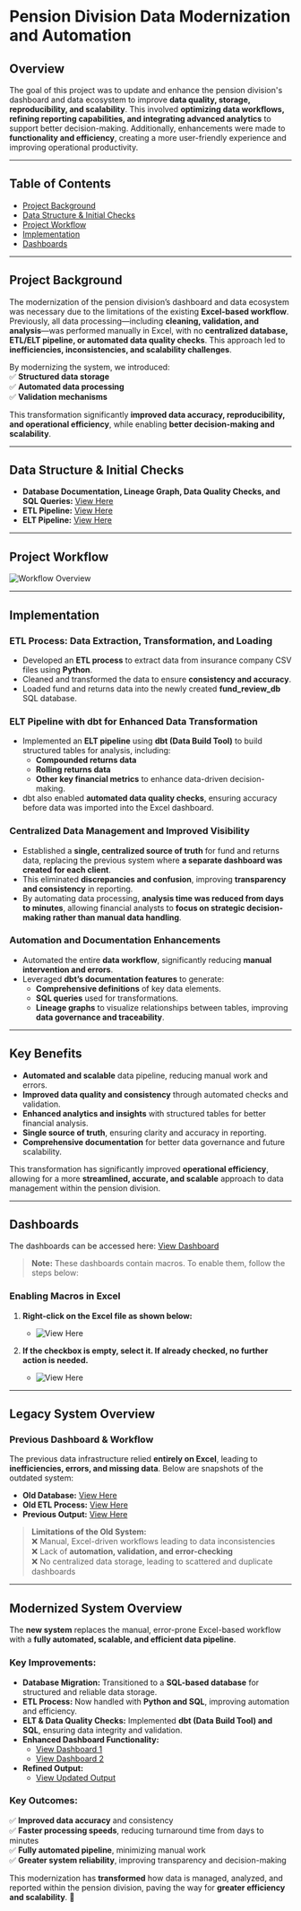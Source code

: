 # **Pension Division Data Modernization and Automation**  

## **Overview**  
The goal of this project was to update and enhance the pension division's dashboard and data ecosystem to improve **data quality, storage, reproducibility, and scalability**. This involved **optimizing data workflows, refining reporting capabilities, and integrating advanced analytics** to support better decision-making. Additionally, enhancements were made to **functionality and efficiency**, creating a more user-friendly experience and improving operational productivity.  

---

## **Table of Contents**  
- [Project Background](#project-background)  
- [Data Structure & Initial Checks](#data-structure--initial-checks)  
- [Project Workflow](#project-workflow)  
- [Implementation](#implementation)  
- [Dashboards](#dashboards)  

---

## **Project Background**  
The modernization of the pension division’s dashboard and data ecosystem was necessary due to the limitations of the existing **Excel-based workflow**. Previously, all data processing—including **cleaning, validation, and analysis**—was performed manually in Excel, with no **centralized database, ETL/ELT pipeline, or automated data quality checks**. This approach led to **inefficiencies, inconsistencies, and scalability challenges**.  

By modernizing the system, we introduced:  
✅ **Structured data storage**  
✅ **Automated data processing**  
✅ **Validation mechanisms**  

This transformation significantly **improved data accuracy, reproducibility, and operational efficiency**, while enabling **better decision-making and scalability**.  

---

## **Data Structure & Initial Checks**  

- **Database Documentation, Lineage Graph, Data Quality Checks, and SQL Queries:** [View Here](https://funds-review-db-documentation.netlify.app/#!/overview)  
- **ETL Pipeline:** [View Here](/Code/ETL/)  
- **ELT Pipeline:** [View Here](/Code/ELT/Funds_Data/)  

---

## **Project Workflow**  

![Workflow Overview](./ReadMe_Images/wf.JPG)  

---

## **Implementation**  

### **ETL Process: Data Extraction, Transformation, and Loading**  
- Developed an **ETL process** to extract data from insurance company CSV files using **Python**.  
- Cleaned and transformed the data to ensure **consistency and accuracy**.  
- Loaded fund and returns data into the newly created **fund_review_db** SQL database.  

### **ELT Pipeline with dbt for Enhanced Data Transformation**  
- Implemented an **ELT pipeline** using **dbt (Data Build Tool)** to build structured tables for analysis, including:  
  - **Compounded returns data**  
  - **Rolling returns data**  
  - **Other key financial metrics** to enhance data-driven decision-making.  
- dbt also enabled **automated data quality checks**, ensuring accuracy before data was imported into the Excel dashboard.  

### **Centralized Data Management and Improved Visibility**  
- Established a **single, centralized source of truth** for fund and returns data, replacing the previous system where **a separate dashboard was created for each client**.  
- This eliminated **discrepancies and confusion**, improving **transparency and consistency** in reporting.  
- By automating data processing, **analysis time was reduced from days to minutes**, allowing financial analysts to **focus on strategic decision-making rather than manual data handling**.  

### **Automation and Documentation Enhancements**  
- Automated the entire **data workflow**, significantly reducing **manual intervention and errors**.  
- Leveraged **dbt’s documentation features** to generate:  
  - **Comprehensive definitions** of key data elements.  
  - **SQL queries** used for transformations.  
  - **Lineage graphs** to visualize relationships between tables, improving **data governance and traceability**.  

---

## **Key Benefits**  
- **Automated and scalable** data pipeline, reducing manual work and errors.  
- **Improved data quality and consistency** through automated checks and validation.  
- **Enhanced analytics and insights** with structured tables for better financial analysis.  
- **Single source of truth**, ensuring clarity and accuracy in reporting.  
- **Comprehensive documentation** for better data governance and future scalability.  

This transformation has significantly improved **operational efficiency**, allowing for a more **streamlined, accurate, and scalable** approach to data management within the pension division.  

---

## **Dashboards**  

The dashboards can be accessed here: [View Dashboard](/BI/Version%20-%205/)  

> **Note:** These dashboards contain macros. To enable them, follow the steps below:  

### **Enabling Macros in Excel**  

1. **Right-click on the Excel file as shown below:**  
   - ![View Here](/ReadMe_Images/enable.JPG)  

2. **If the checkbox is empty, select it. If already checked, no further action is needed.**  
   - ![View Here](/ReadMe_Images/enable2.JPG)  

---

## **Legacy System Overview**  

### **Previous Dashboard & Workflow**  
The previous data infrastructure relied **entirely on Excel**, leading to **inefficiencies, errors, and missing data**. Below are snapshots of the outdated system:  

- **Old Database:** [View Here](/ReadMe_Images/old_db.JPG)  
- **Old ETL Process:** [View Here](/ReadMe_Images/old_etl.JPG)  
- **Previous Output:** [View Here](/ReadMe_Images/old_output.JPG)  

> **Limitations of the Old System:**  
> ❌ Manual, Excel-driven workflows leading to data inconsistencies  
> ❌ Lack of **automation, validation, and error-checking**  
> ❌ No centralized data storage, leading to scattered and duplicate dashboards  

---

## **Modernized System Overview**  

The **new system** replaces the manual, error-prone Excel-based workflow with a **fully automated, scalable, and efficient data pipeline**.  

### **Key Improvements:**  
- **Database Migration:** Transitioned to a **SQL-based database** for structured and reliable data storage.  
- **ETL Process:** Now handled with **Python and SQL**, improving automation and efficiency.  
- **ELT & Data Quality Checks:** Implemented **dbt (Data Build Tool) and SQL**, ensuring data integrity and validation.  
- **Enhanced Dashboard Functionality:**  
  - [View Dashboard 1](/ReadMe_Images/new_dash.JPG)  
  - [View Dashboard 2](/ReadMe_Images/new_dash2.JPG)  
- **Refined Output:**  
  - [View Updated Output](/ReadMe_Images/new_output.JPG)  

### **Key Outcomes:**  
✅ **Improved data accuracy** and consistency  
✅ **Faster processing speeds**, reducing turnaround time from days to minutes  
✅ **Fully automated pipeline**, minimizing manual work  
✅ **Greater system reliability**, improving transparency and decision-making  

This modernization has **transformed** how data is managed, analyzed, and reported within the pension division, paving the way for **greater efficiency and scalability**. 🚀  

